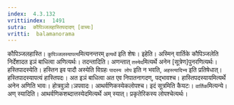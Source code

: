 ```yaml
---
index:  4.3.132
vrittiindex:  1491
sutra:  कौपिञ्जलहास्तिपदादण् [वाच्यः]
vritti:  balamanorama 
---
```


कौपिञ्जलहास्ति। `कुपिञ्जलस्यापत्य`मित्यनन्तरम् `इत्यर्थे` इति शेषः। इहेति। अस्मिन् वार्तिके कौपिञ्जलेति निर्देशादत इञं बाधित्वा अणित्यर्थः। तदन्तादिति। अणन्तात् `तस्येद`मित्यर्थे अनेन [सूत्रेण]पुनरणित्यर्थः। हस्तिपादस्येति। हस्तिन इव पादौ अस्येति विग्रहः `पादस्य लोप` इति न भवति, `अहस्त्यादिभ्य` इति प्रतिषेधात्। हस्तिपादस्यापत्यं हास्तिपदः। अत इञं बाधित्वा अत एव निपातनागदण्, पद्भावश्च। हास्तिपदस्यायमित्यर्थे अनेन अणिति भावः। होत्रवुञो।ञपवादः। आथर्वणिकस्येकलोपश्च। इदं सूत्रमिति कैयटः। `वार्तिक`मित्यन्ये। अण् स्यादिति। आथर्वणिकशब्दात्तस्येदमित्यर्थे अम् स्यात्। प्रकृतेरिकस्य लोपश्चेत्यर्थः। 

